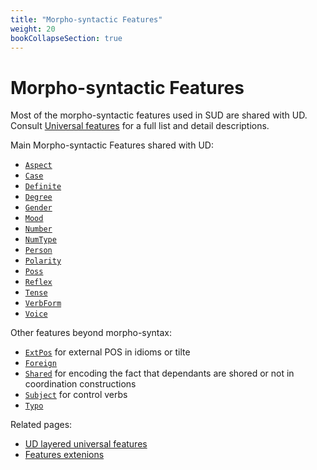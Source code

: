 ```yaml
---
title: "Morpho-syntactic Features"
weight: 20
bookCollapseSection: true
---
```


# Morpho-syntactic Features

Most of the morpho-syntactic features used in SUD are shared with UD.
Consult [Universal features](https://universaldependencies.org/u/feat/) for a full list and detail descriptions.

Main Morpho-syntactic Features shared with UD:

 - [`Aspect`](./Aspect)
 - [`Case`](./Case) 
 - [`Definite`](./Definite) 
 - [`Degree`](./Degree) 
 - [`Gender`](./Gender) 
 - [`Mood`](./Mood) 
 - [`Number`](./Number) 
 - [`NumType`](./NumType) 
 - [`Person`](./Person) 
 - [`Polarity`](./Polarity) 
 - [`Poss`](./Poss) 
 - [`Reflex`](./Reflex)
 - [`Tense`](./Tense) 
 - [`VerbForm`](./VerbForm) 
 - [`Voice`](./Voice) 

Other features beyond morpho-syntax:

 - [`ExtPos`](./ExtPos) for external POS in idioms or tilte
 - [`Foreign`](./Foreign)
 - [`Shared`](Shared) for encoding the fact that dependants are shored or not in coordination constructions
 - [`Subject`](Subject) for control verbs
 - [`Typo`](./Typo)

Related pages:
 - [UD layered universal features](https://universaldependencies.org/u/overview/feat-layers.html)
 - [Features extenions](../feature_extensions/)

